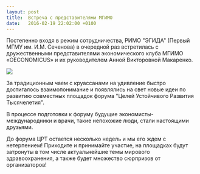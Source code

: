 ```yaml
---
layout: post
title:  Встреча с представителями МГИМО
date:   2016-02-19 22:02:00 +0100
---
```


Постепенно входя в режим сотрудничества, РИМО "ЭГИДА" (Первый МГМУ им. И.М. Сеченова) в очередной раз встретилась с дружественными представителями экономического клуба МГИМО «OECONOMICUS» и их руководителем Анной Викторовной Макаренко.

![](https://dl.dropboxusercontent.com/u/3599809/egida/news/2016/02/19/mgimo.jpg)

За традиционным чаем с круассанами на удивление быстро достигалось взаимопонимание и появлялись на свет новые идеи по развитию совместных площадок форума "Целей Устойчивого Развития Тысячелетия".

В процессе подготовки к форуму будущие экономисты-международники и врачи, такие непохожие люди, стали настоящими друзьями.

До форума ЦРТ остается несколько недель и мы его ждем с нетерпением! Приходите и принимайте участие, на площадках будут затронуты в том числе актуальнейшие темы мирового здравоохранения, а также будет множество сюрпризов от организаторов!
